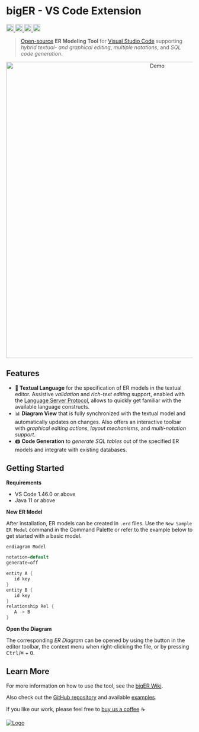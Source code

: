 # bigER - VS Code Extension

<!-- BADGES -->
<p align="left">
    <a href="https://marketplace.visualstudio.com/items?itemName=BIGModelingTools.erdiagram">
        <img alt="Visual Studio Marketplace Installs" src="https://img.shields.io/visual-studio-marketplace/i/BIGModelingTools.erdiagram?color=blue" height="20"/>
    </a>
    <a href="https://marketplace.visualstudio.com/items?itemName=BIGModelingTools.erdiagram">
        <img alt="Visual Studio Marketplace Version" src="https://img.shields.io/visual-studio-marketplace/v/BIGModelingTools.erdiagram" height="20"/>
    </a>
    <a href="https://github.com/borkdominik/bigER">
        <img alt="GitHub Build" src="https://img.shields.io/github/workflow/status/borkdominik/bigER/Build" height="20"/>
    </a> 
    <a href="https://github.com/borkdominik/bigER">
        <img alt="GitHub Stars" src="https://img.shields.io/github/stars/borkdominik/bigER?style=social" height="20">
    </a> 
</p>

<!-- DESCRIPTION -->
> [Open-source](https://github.com/borkdominik/bigER) **ER Modeling Tool** for [Visual Studio Code](https://code.visualstudio.com/) supporting *hybrid textual- and graphical editing*, *multiple notations*, and *SQL code generation*.


<!-- DEMO -->
<p align="center">
  <img src="https://raw.githubusercontent.com/borkdominik/bigER/main/docs/img/demo.gif" alt="Demo" width="800" />
</p>


<!-- FEATURES -->
## Features

- **📝 Textual Language** for the specification of ER models in the textual editor. Assistive *validation* and *rich-text editing* support, enabled with the [Language Server Protocol](https://microsoft.github.io/language-server-protocol/), allows to quickly get familiar with the available language constructs.
- 📊 **Diagram View** that is fully synchronized with the textual model and automatically updates on changes. Also offers an interactive toolbar with *graphical editing actions*, *layout mechanisms*, and *multi-notation support*.
- 🖨️ **Code Generation** to *generate SQL tables* out of the specified ER models and integrate with existing databases.


<!-- GETTING STARTED -->
## Getting Started

**Requirements**

- VS Code 1.46.0 or above
- Java 11 or above

**New ER Model**

After installation, ER models can be created in `.erd` files. Use the `New Sample ER Model` command in the Command Palette or refer to the example below to get started with a basic model.

```java
erdiagram Model

notation=default
generate=off

entity A {
   id key
}
entity B {
   id key
}
relationship Rel {
   A -> B
}
```

**Open the Diagram**

The corresponding *ER Diagram* can be opened by using the button in the editor toolbar, the context menu when right-clicking the file, or by pressing <kbd>Ctrl</kbd>/<kbd>⌘</kbd> + <kbd>O</kbd>.


<!-- LEARN MORE -->
## Learn More

For more information on how to use the tool, see the [bigER Wiki](https://github.com/borkdominik/bigER/wiki/).

Also check out the [GitHub repository](https://github.com/borkdominik/bigER) and available [examples](https://github.com/borkdominik/bigER/tree/main/examples).

If you like our work, please feel free to [buy us a coffee](https://www.buymeacoffee.com/bigERtool) ☕️

<a href="https://www.buymeacoffee.com/bigERtool" target="_blank">
  <img src="https://www.buymeacoffee.com/assets/img/custom_images/yellow_img.png" alt="Logo" >
</a>
